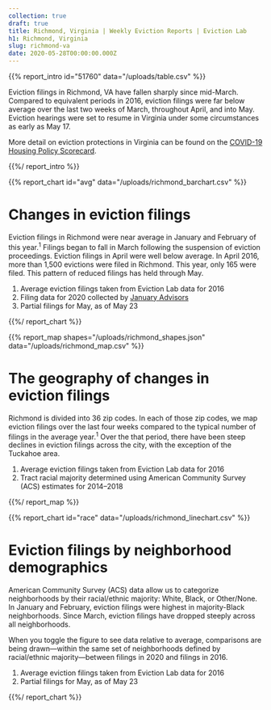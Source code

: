 ```yaml
---
collection: true
draft: true
title: Richmond, Virginia | Weekly Eviction Reports | Eviction Lab
h1: Richmond, Virginia
slug: richmond-va
date: 2020-05-28T00:00:00.000Z
---
```


{{% report_intro id="51760" data="/uploads/table.csv" %}}





Eviction filings in Richmond, VA have fallen sharply since mid-March. Compared to equivalent periods in 2016, eviction filings were far below average over the last two weeks of March, throughout April, and into May. Eviction hearings were set to resume in Virginia under some circumstances as early as May 17.

More detail on eviction protections in Virginia can be found on the [COVID-19 Housing Policy Scorecard](https://evictionlab.org/covid-policy-scorecard/va/).





{{%/ report_intro %}}



{{% report_chart id="avg" data="/uploads/richmond_barchart.csv" %}}

# Changes in eviction filings

Eviction filings in Richmond were near average in January and February of this year.<sup>1</sup> Filings began to fall in March following the suspension of eviction proceedings. Eviction filings in April were well below average. In April 2016, more than 1,500 evictions were filed in Richmond. This year, only 165 were filed. This pattern of reduced filings has held through May. 

1. Average eviction filings taken from Eviction Lab data for 2016
2. Filing data for 2020 collected by [January Advisors](https://www.januaryadvisors.com/)
3. Partial filings for May, as of May 23

{{%/ report_chart %}}



{{% report_map shapes="/uploads/richmond_shapes.json" data="/uploads/richmond_map.csv" %}}





# The geography of changes in eviction filings

Richmond is divided into 36 zip codes. In each of those zip codes, we map eviction filings over the last four weeks compared to the typical number of filings in the average year.<sup>1</sup> Over the that period, there have been steep declines in eviction filings across the city, with the exception of the Tuckahoe area.

1. Average eviction filings taken from Eviction Lab data for 2016
2. Tract racial majority determined using American Community Survey (ACS) estimates for 2014–2018





{{%/ report_map %}}



{{% report_chart id="race" data="/uploads/richmond_linechart.csv" %}}

# Eviction filings by neighborhood demographics

American Community Survey (ACS) data allow us to categorize neighborhoods by their racial/ethnic majority: White, Black, or Other/None. In January and February, eviction filings were highest in majority-Black neighborhoods. Since March, eviction filings have dropped steeply across all neighborhoods.

When you toggle the figure to see data relative to average, comparisons are being drawn—within the same set of neighborhoods defined by racial/ethnic majority—between filings in 2020 and  filings in 2016.

1. Average eviction filings taken from Eviction Lab data for 2016
2. Partial filings for May, as of May 23

{{%/ report_chart %}}